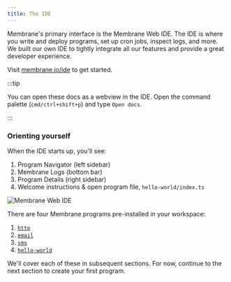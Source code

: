 ```yaml
---
title: The IDE
---
```


Membrane's primary interface is the Membrane Web IDE. The IDE is where you write
and deploy programs, set up cron jobs, inspect logs, and more. We built our own
IDE to tightly integrate all our features and provide a great developer
experience.

Visit <a href="https://membrane.io/ide" target="_blank">membrane.io/ide</a> to
get started.

:::tip

You can open these docs as a webview in the IDE. Open the command palette
(`cmd/ctrl+shift+p`) and type `Open docs`.

:::

### Orienting yourself

When the IDE starts up, you'll see:

1. Program Navigator (left sidebar)
2. Membrane Logs (bottom bar)
3. Program Details (right sidebar)
4. Welcome instructions & open program file, `hello-world/index.ts`

![Membrane Web IDE](@assets/ide-orientation.png)

There are four Membrane programs pre-installed in your workspace:

1. [`http`](/guides/endpoints/#http-program)
2. [`email`](/guides/email)
3. [`sms`](/guides/sms)
4. [`hello-world`](/getting-started/hello-world)

We'll cover each of these in subsequent sections. For now, continue to the next
section to create your first program.
